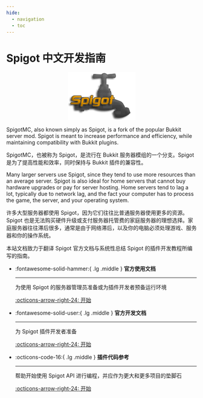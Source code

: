 ```yaml
---
hide:
  - navigation
  - toc
---
```


# Spigot 中文开发指南

<p align="center">
  <a href="https://www.spigotmc.org/"><img src="official-plugin-development/images/spigot.png" alt="spigotmc-logo"></a>
</p>

SpigotMC, also known simply as Spigot, is a fork of the popular Bukkit server mod. Spigot is meant to increase performance and efficiency, while maintaining compatibility with Bukkit plugins.

SpigotMC，也被称为 Spigot，是流行在 Bukkit 服务器模组的一个分支。Spigot 是为了提高性能和效率，同时保持与 Bukkit 插件的兼容性。

Many larger servers use Spigot, since they tend to use more resources than an average server. Spigot is also ideal for home servers that cannot buy hardware upgrades or pay for server hosting. Home servers tend to lag a lot, typically due to network lag, and the fact your computer has to process the game, the server, and your operating system.

许多大型服务器都使用 Spigot，因为它们往往比普通服务器使用更多的资源。Spigot 也是无法购买硬件升级或支付服务器托管费的家庭服务器的理想选择。家庭服务器往往滞后很多，通常是由于网络滞后，以及你的电脑必须处理游戏、服务器和你的操作系统。

本站文档致力于翻译 Spigot 官方文档与系统性总结 Spigot 的插件开发教程所编写的指南。

<div class="grid cards" markdown>

-   :fontawesome-solid-hammer:{ .lg .middle } __官方使用文档__

    ---

    为使用 Spigot 的服务器管理员准备或为插件开发者预备运行环境

    [:octicons-arrow-right-24: 开始](official-spigot-using/)

-   :fontawesome-solid-user:{ .lg .middle } __官方开发文档__

    ---

    为 Spigot 插件开发者准备

    [:octicons-arrow-right-24: 开始](official-plugin-development/)

-   :octicons-code-16:{ .lg .middle } __插件代码参考__

    ---

    帮助开始使用 Spigot API 进行编程，并应作为更大和更多项目的垫脚石

    [:octicons-arrow-right-24: 开始](official-plugin-development/)

</div>